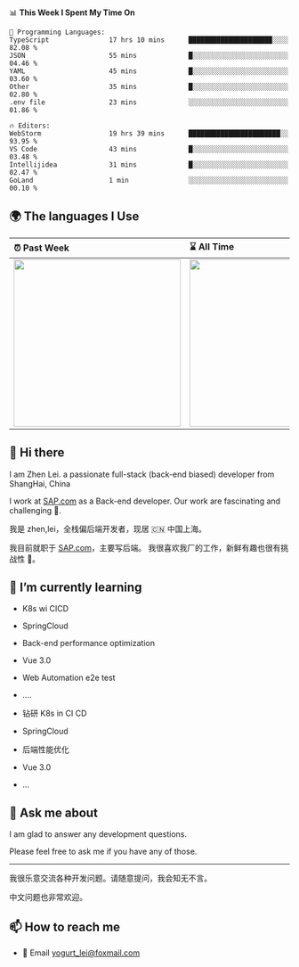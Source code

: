 <!--START_SECTION:waka-->
📊 **This Week I Spent My Time On** 

```text
💬 Programming Languages: 
TypeScript               17 hrs 10 mins      █████████████████████░░░░   82.08 % 
JSON                     55 mins             █░░░░░░░░░░░░░░░░░░░░░░░░   04.46 % 
YAML                     45 mins             █░░░░░░░░░░░░░░░░░░░░░░░░   03.60 % 
Other                    35 mins             █░░░░░░░░░░░░░░░░░░░░░░░░   02.80 % 
.env file                23 mins             ░░░░░░░░░░░░░░░░░░░░░░░░░   01.86 % 

🔥 Editors: 
WebStorm                 19 hrs 39 mins      ███████████████████████░░   93.95 % 
VS Code                  43 mins             █░░░░░░░░░░░░░░░░░░░░░░░░   03.48 % 
Intellijidea             31 mins             █░░░░░░░░░░░░░░░░░░░░░░░░   02.47 % 
GoLand                   1 min               ░░░░░░░░░░░░░░░░░░░░░░░░░   00.10 % 
```


<!--END_SECTION:waka-->


## 🌍 The languages I Use

| ⏰ Past Week                                                                                                                                                  | ⌛️ All Time                                                                                                                                                  |
| :------------------------------------------------------------------------------------------------------------------------------------------------------------ | :------------------------------------------------------------------------------------------------------------------------------------------------------------ |
| <a href="https://wakatime.com/@9a64fd4e-85ff-48a6-a0c1-e09ecd80bab9"> <img src="https://wakatime.com/share/@9a64fd4e-85ff-48a6-a0c1-e09ecd80bab9/5f97c4a7-f918-43db-bace-c48898f1cd61.svg" height="300px"></a> | <a href="https://wakatime.com/@9a64fd4e-85ff-48a6-a0c1-e09ecd80bab9"><img src="https://wakatime.com/share/@9a64fd4e-85ff-48a6-a0c1-e09ecd80bab9/455e730b-0452-4b83-9bc2-fb46e42553a7.svg" height="300px"></a> |

## 👋 Hi there

I am Zhen Lei. a passionate full-stack (back-end biased) developer from ShangHai, China

I work at [SAP.com](https://www.sap.com) as a Back-end developer.
Our work are fascinating and challenging 💪.

我是 zhen,lei，全栈偏后端开发者，现居 🇨🇳 中国上海。

我目前就职于 [SAP.com](https://www.sap.cn)，主要写后端。
我很喜欢我厂的工作，新鲜有趣也很有挑战性 💪。

## 🌱 I’m currently learning

- K8s wi CICD
- SpringCloud
- Back-end performance optimization
- Vue 3.0
- Web Automation e2e test
- ....

- 钻研 K8s in CI CD
- SpringCloud
- 后端性能优化
- Vue 3.0
- ...

## 💬 Ask me about

I am glad to answer any development questions.

Please feel free to ask me if you have any of those.

---

我很乐意交流各种开发问题。请随意提问，我会知无不言。

中文问题也非常欢迎。

## 📫 How to reach me

- 📧 Email [yogurt_lei@foxmail.com](mailto:yogurt_lei@foxmail.com)
